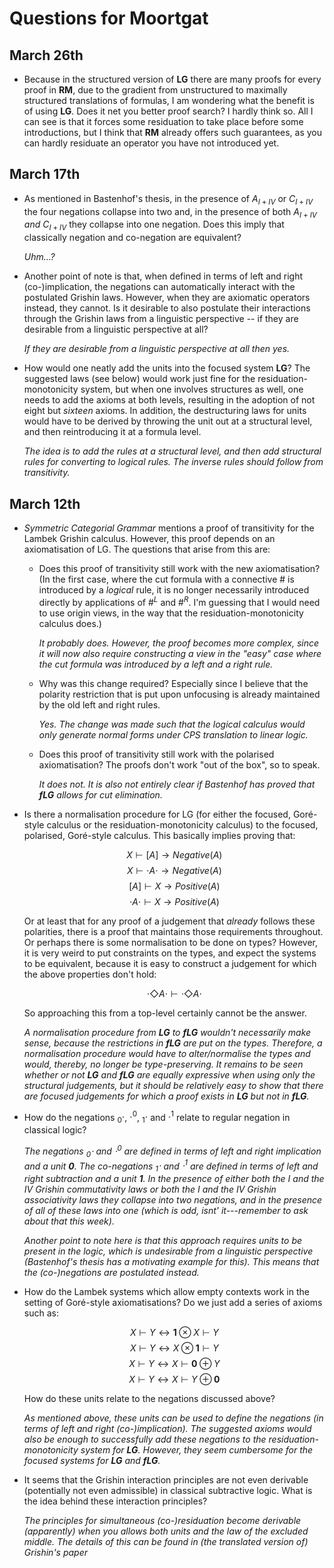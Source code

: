 # Questions for Moortgat

## March 26th

 * Because in the structured version of **LG** there are many proofs
   for every proof in **RM**, due to the gradient from unstructured to
   maximally structured translations of formulas, I am wondering what
   the benefit is of using **LG**. Does it net you better proof
   search? I hardly think so. All I can see is that it forces some
   residuation to take place before some introductions, but I think
   that **RM** already offers such guarantees, as you can hardly
   residuate an operator you have not introduced yet.


## March 17th

  * As mentioned in Bastenhof's thesis, in the presence of $A_{I+IV}$
    or $C_{I+IV}$ the four negations collapse into two and, in the
    presence of both $A_{I+IV}$ *and* $C_{I+IV}$ they collapse into
    one negation. Does this imply that classically negation and
    co-negation are equivalent?

    *Uhm...?*

  * Another point of note is that, when defined in terms of left and
    right (co-)implication, the negations can automatically interact
    with the postulated Grishin laws. However, when they are axiomatic
    operators instead, they cannot. Is it desirable to also postulate
    their interactions through the Grishin laws from a linguistic
    perspective -- if they are desirable from a linguistic perspective
    at all?

    *If they are desirable from a linguistic perspective at all then
    yes.*

  * How would one neatly add the units into the focused system **LG**?
    The suggested laws (see below) would work just fine for the
    residuation-monotonicity system, but when one involves structures
    as well, one needs to add the axioms at both levels, resulting in
    the adoption of not eight but *sixteen* axioms. In addition, the
    destructuring laws for units would have to be derived by throwing
    the unit out at a structural level, and then reintroducing it at a
    formula level.

    *The idea is to add the rules at a structural level, and then add
    structural rules for converting to logical rules. The inverse
    rules should follow from transitivity.*

## March 12th

  * *Symmetric Categorial Grammar* mentions a proof of transitivity for
    the Lambek Grishin calculus. However, this proof depends on an
    axiomatisation of LG. The questions that arise from this are:

      - Does this proof of transitivity still work with the new
        axiomatisation? (In the first case, where the cut formula with
        a connective $\#$ is introduced by a *logical* rule, it is no
        longer necessarily introduced directly by applications of
        $\#^L$ and $\#^R$. I'm guessing that I would need to use
        origin views, in the way that the residuation-monotonicity
        calculus does.)

        *It probably does. However, the proof becomes more complex,
        since it will now also require constructing a view in the
        "easy" case where the cut formula was introduced by a left and
        a right rule.*

      - Why was this change required? Especially since I believe that
        the polarity restriction that is put upon unfocusing is
        already maintained by the old left and right rules.

        *Yes. The change was made such that the logical calculus would
         only generate normal forms under CPS translation to linear logic.*

      - Does this proof of transitivity still work with the polarised
        axiomatisation? The proofs don't work "out of the box", so to
        speak.

        *It does not. It is also not entirely clear if Bastenhof has
        proved that **fLG** allows for cut elimination.*


  * Is there a normalisation procedure for LG (for either the focused,
    Goré-style calculus or the residuation-monotonicity calculus) to
    the focused, polarised, Goré-style calculus. This basically
    implies proving that:

    $$X \vdash [     A ]     \to Negative (A)$$
    $$X \vdash \cdot A \cdot \to Negative (A)$$
    $$[     A ]     \vdash X \to Positive (A)$$
    $$\cdot A \cdot \vdash X \to Positive (A)$$

    Or at least that for any proof of a judgement that *already*
    follows these polarities, there is a proof that maintains those
    requirements throughout.
    Or perhaps there is some normalisation to be done on types?
    However, it is very weird to put constraints on the types, and
    expect the systems to be equivalent, because it is easy to
    construct a judgement for which the above properties don't hold:

    $$\cdot \Diamond A \cdot \vdash \cdot \Diamond A \cdot$$

    So approaching this from a top-level certainly cannot be the
    answer.

    *A normalisation procedure from **LG** to **fLG** wouldn't
     necessarily make sense, because the restrictions in **fLG** are
     put on the *types*. Therefore, a normalisation procedure would
     have to alter/normalise the types and would, thereby, no longer
     be type-preserving. It remains to be seen whether or not **LG**
     and **fLG** are equally expressive when using only the structural
     judgements, but it should be relatively easy to show that there
     are focused judgements for which a proof exists in **LG** but not
     in **fLG**.*

  * How do the negations $_0\cdot$, $\cdot^0$, $_1\cdot$ and $\cdot^1$
    relate to regular negation in classical logic?

    *The negations $_0\cdot$ and $\cdot^0$ are defined in terms of
     left and right implication and a unit **0**. The co-negations
     $_1\cdot$ and $\cdot^1$ are defined in terms of left and right
     subtraction and a unit **1**. In the presence of either both the
     *I* and the *IV* Grishin commutativity laws or both the *I* and
     the *IV* Grishin associativity laws they collapse into two
     negations, and in the presence of all of these laws into one
     (which is odd, isnt' it---remember to ask about that this week).*

    *Another point to note here is that this approach requires units
     to be present in the logic, which is undesirable from a
     linguistic perspective (Bastenhof's thesis has a motivating
     example for this). This means that the (co-)negations are
     postulated instead.*

  * How do the Lambek systems which allow empty contexts work in the
    setting of Goré-style axiomatisations? Do we just add a series of
    axioms such as:

    $$X \vdash Y \leftrightarrow \mathbf{1} \otimes X \vdash Y$$
    $$X \vdash Y \leftrightarrow X \otimes \mathbf{1} \vdash Y$$
    $$X \vdash Y \leftrightarrow X \vdash \mathbf{0} \oplus Y$$
    $$X \vdash Y \leftrightarrow X \vdash Y \oplus \mathbf{0}$$

    How do these units relate to the negations discussed above?

    *As mentioned above, these units can be used to define the
    negations (in terms of left and right (co-)implication). The
    suggested axioms would also be enough to successfully add these
    negations to the residuation-monotonicity system for
    **LG**. However, they seem cumbersome for the focused systems for
    **LG** and **fLG**.*

  * It seems that the Grishin interaction principles are not even
    derivable (potentially not even admissible) in classical
    subtractive logic. What is the idea behind these interaction
    principles?

    *The principles for simultaneous (co-)residuation become derivable
     (apparently) when you allows both units and the law of the
     excluded middle. The details of this can be found in (the
     translated version of) Grishin's paper*
